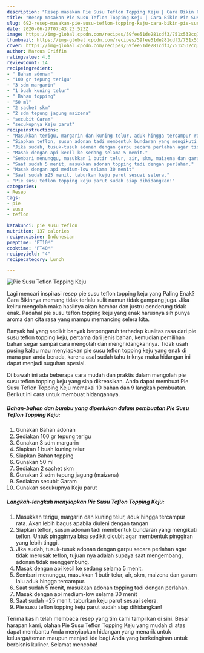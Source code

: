 ```yaml
---
description: "Resep masakan Pie Susu Teflon Topping Keju | Cara Bikin Pie Susu Teflon Topping Keju Yang Paling Enak"
title: "Resep masakan Pie Susu Teflon Topping Keju | Cara Bikin Pie Susu Teflon Topping Keju Yang Paling Enak"
slug: 692-resep-masakan-pie-susu-teflon-topping-keju-cara-bikin-pie-susu-teflon-topping-keju-yang-paling-enak
date: 2020-06-27T07:43:23.523Z
image: https://img-global.cpcdn.com/recipes/59fee51de281cdf3/751x532cq70/pie-susu-teflon-topping-keju-foto-resep-utama.jpg
thumbnail: https://img-global.cpcdn.com/recipes/59fee51de281cdf3/751x532cq70/pie-susu-teflon-topping-keju-foto-resep-utama.jpg
cover: https://img-global.cpcdn.com/recipes/59fee51de281cdf3/751x532cq70/pie-susu-teflon-topping-keju-foto-resep-utama.jpg
author: Marcus Griffin
ratingvalue: 4.6
reviewcount: 14
recipeingredient:
- " Bahan adonan"
- "100 gr tepung terigu"
- "3 sdm margarin"
- "1 buah kuning telur"
- " Bahan topping"
- "50 ml"
- "2 sachet skm"
- "2 sdm tepung jagung maizena"
- "secubit Garam"
- "secukupnya Keju parut"
recipeinstructions:
- "Masukkan terigu, margarin dan kuning telur, aduk hingga tercampur rata. Akan lebih bagus apabila diuleni dengan tangan"
- "Siapkan teflon, susun adonan tadi membentuk bundaran yang mengikuti teflon. Untuk pinggirnya bisa sedikit dicubit agar membentuk pinggiran yang lebih tinggi."
- "Jika sudah, tusuk-tusuk adonan dengan garpu secara perlahan agar tidak merusak teflon, tujuan nya adalah supaya saat mengembang, adonan tidak menggembung."
- "Masak dengan api kecil ke sedang selama 5 menit."
- "Sembari menunggu, masukkan 1 butir telur, air, skm, maizena dan garam lalu aduk hingga tercampur."
- "Saat sudah 5 menit, masukkan adonan topping tadi dengan perlahan."
- "Masak dengan api medium-low selama 30 menit"
- "Saat sudah ±25 menit, taburkan keju parut sesuai selera."
- "Pie susu teflon topping keju parut sudah siap dihidangkan!"
categories:
- Resep
tags:
- pie
- susu
- teflon

katakunci: pie susu teflon 
nutrition: 137 calories
recipecuisine: Indonesian
preptime: "PT10M"
cooktime: "PT40M"
recipeyield: "4"
recipecategory: Lunch

---
```



![Pie Susu Teflon Topping Keju](https://img-global.cpcdn.com/recipes/59fee51de281cdf3/751x532cq70/pie-susu-teflon-topping-keju-foto-resep-utama.jpg)

Lagi mencari inspirasi resep pie susu teflon topping keju yang Paling Enak? Cara Bikinnya memang tidak terlalu sulit namun tidak gampang juga. Jika keliru mengolah maka hasilnya akan hambar dan justru cenderung tidak enak. Padahal pie susu teflon topping keju yang enak harusnya sih punya aroma dan cita rasa yang mampu memancing selera kita.



Banyak hal yang sedikit banyak berpengaruh terhadap kualitas rasa dari pie susu teflon topping keju, pertama dari jenis bahan, kemudian pemilihan bahan segar sampai cara mengolah dan menghidangkannya. Tidak usah pusing kalau mau menyiapkan pie susu teflon topping keju yang enak di mana pun anda berada, karena asal sudah tahu triknya maka hidangan ini dapat menjadi suguhan spesial.


Di bawah ini ada beberapa cara mudah dan praktis dalam mengolah pie susu teflon topping keju yang siap dikreasikan. Anda dapat membuat Pie Susu Teflon Topping Keju memakai 10 bahan dan 9 langkah pembuatan. Berikut ini cara untuk membuat hidangannya.

<!--inarticleads1-->

##### Bahan-bahan dan bumbu yang diperlukan dalam pembuatan Pie Susu Teflon Topping Keju:

1. Gunakan  Bahan adonan
1. Sediakan 100 gr tepung terigu
1. Gunakan 3 sdm margarin
1. Siapkan 1 buah kuning telur
1. Siapkan  Bahan topping
1. Gunakan 50 ml
1. Sediakan 2 sachet skm
1. Gunakan 2 sdm tepung jagung (maizena)
1. Sediakan secubit Garam
1. Gunakan secukupnya Keju parut




<!--inarticleads2-->

##### Langkah-langkah menyiapkan Pie Susu Teflon Topping Keju:

1. Masukkan terigu, margarin dan kuning telur, aduk hingga tercampur rata. Akan lebih bagus apabila diuleni dengan tangan
1. Siapkan teflon, susun adonan tadi membentuk bundaran yang mengikuti teflon. Untuk pinggirnya bisa sedikit dicubit agar membentuk pinggiran yang lebih tinggi.
1. Jika sudah, tusuk-tusuk adonan dengan garpu secara perlahan agar tidak merusak teflon, tujuan nya adalah supaya saat mengembang, adonan tidak menggembung.
1. Masak dengan api kecil ke sedang selama 5 menit.
1. Sembari menunggu, masukkan 1 butir telur, air, skm, maizena dan garam lalu aduk hingga tercampur.
1. Saat sudah 5 menit, masukkan adonan topping tadi dengan perlahan.
1. Masak dengan api medium-low selama 30 menit
1. Saat sudah ±25 menit, taburkan keju parut sesuai selera.
1. Pie susu teflon topping keju parut sudah siap dihidangkan!




Terima kasih telah membaca resep yang tim kami tampilkan di sini. Besar harapan kami, olahan Pie Susu Teflon Topping Keju yang mudah di atas dapat membantu Anda menyiapkan hidangan yang menarik untuk keluarga/teman maupun menjadi ide bagi Anda yang berkeinginan untuk berbisnis kuliner. Selamat mencoba!
